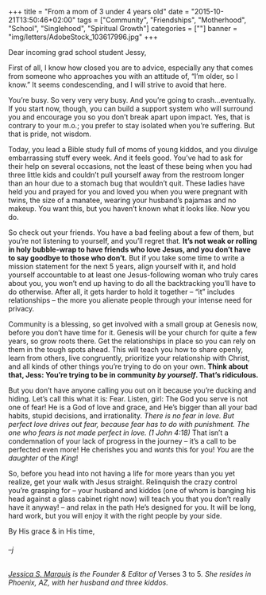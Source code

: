 +++
title = "From a mom of 3 under 4 years old"
date = "2015-10-21T13:50:46+02:00"
tags = ["Community", "Friendships", "Motherhood", "School", "Singlehood", "Spiritual Growth"]
categories = [""]
banner = "img/letters/AdobeStock_103617996.jpg"
+++

<div class="mk-single-content clearfix" itemprop="mainEntityOfPage">
	<p>Dear incoming grad school student Jessy,</p>
<p>First of all, I know how closed you are to advice, especially any that comes from someone who approaches you with an attitude of, “I’m older, so I know.” It seems condescending, and I will strive to avoid that here.<span id="more-10"></span></p>
<p>You’re busy. So very very very busy. And you’re going to crash…eventually. If you start now, though, you can build a support system who will surround you and encourage you so you don’t break apart upon impact. Yes, that is contrary to your m.o.; you prefer to stay isolated when you’re suffering. But that is pride, not wisdom.</p>
<p>Today, you lead a Bible study full of moms of young kiddos, and you divulge embarrassing stuff every week. And it feels good. You’ve had to ask for their help on several occasions, not the least of these being when you had three little kids and couldn’t pull yourself away from the restroom longer than an hour due to a stomach bug that wouldn’t quit. These ladies have held you and prayed for you and loved you when you were pregnant with twins, the size of a manatee, wearing your husband’s pajamas and no makeup. You want this, but you haven’t known what it looks like. Now you do.</p>
<p>So check out your friends. You have a bad feeling about a few of them, but you’re not listening to yourself, and you’ll regret that. <strong>It’s not weak or rolling in holy bubble-wrap to have friends who love Jesus, and you don’t have to say goodbye to those who don’t.</strong> But if you take some time to write a mission statement for the next 5 years, align yourself with it, and hold yourself accountable to at least one Jesus-following woman who truly cares about you, you won’t end up having to do all the backtracking you’ll have to do otherwise. After all, it gets harder to hold it together – “it” includes relationships – the more you alienate people through your intense need for privacy.</p>
<p>Community is a blessing, so get involved with a small group at Genesis now, before you don’t have time for it. Genesis&nbsp;will be your church for quite a few years, so grow&nbsp;roots there. Get the relationships in place so you can rely on them in the tough spots ahead. This will teach you how to share openly, learn from others, live congruently, prioritize your relationship with Christ, and all kinds of other things you’re trying to do on your own. <strong>Think about that, Jess: You’re trying to be in community <i>by yourself</i>. That’s ridiculous.</strong></p>
<p>But you don’t have anyone calling you out on it because you’re ducking and hiding. Let’s call this what it is: Fear. Listen, girl: The God you serve is not one of fear! He is a God of love and grace, and He’s bigger than all your bad habits, stupid decisions, and irrationality. <span id="en-NIV-30622" class="text 1John-4-18"><i>There is no fear in love. But perfect love drives out fear, because fear has to do with punishment. The one who fears is not made perfect in love. (1 John 4:18) </i>That isn’t a condemnation of your lack of progress in the journey – it’s a call to be perfected even more! He cherishes you and <i>wants</i> this for you! <i>You</i> are the <i>daughter</i> of the <i>King</i>!</span></p>
<p><span id="en-NIV-30622" class="text 1John-4-18">So, before you head into not having a life for more years than you yet realize, get your walk with Jesus straight. Relinquish the crazy control you’re grasping for – your husband and kiddos (one of whom is banging his head against a glass cabinet right now) will teach you that you don’t really have it anyway! – and relax in the path He’s designed for you. It will be long, hard work, but you will enjoy it with the right people by your side.</span></p>
<p><span id="en-NIV-30622" class="text 1John-4-18">By His grace &amp; in His time,</span></p>
<h6 class="signature">–j</h6>
<p><em><a href="/about-the-editor/">Jessica S. Marquis</a> is the Founder &amp; Editor of&nbsp;</em>Verses 3 to 5<em>. She resides in Phoenix, AZ, with her husband and three kiddos.</em></p>
</div>
